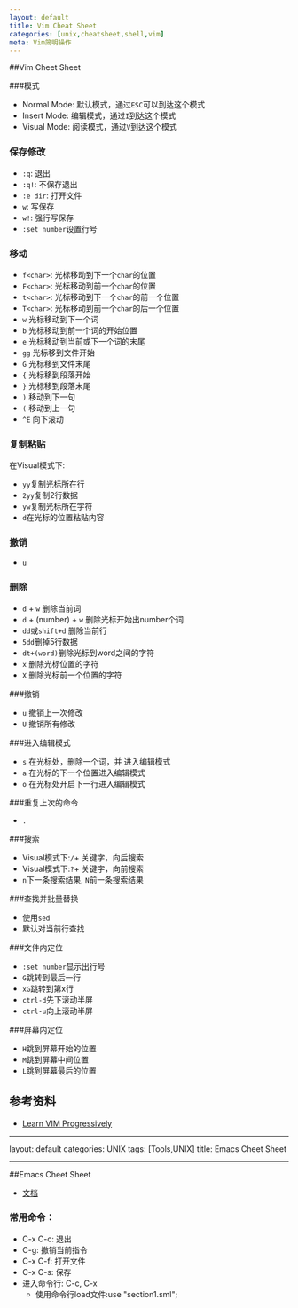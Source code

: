```yaml
---
layout: default
title: Vim Cheat Sheet
categories: [unix,cheatsheet,shell,vim]
meta: Vim简明操作
---
```


 
##Vim Cheet Sheet

###模式

- Normal Mode: 默认模式，通过`ESC`可以到达这个模式
- Insert Mode: 编辑模式，通过`I`到达这个模式
- Visual Mode: 阅读模式，通过`V`到达这个模式

### 保存修改

- `:q`: 退出
- `:q!`: 不保存退出
- `:e dir`: 打开文件
- `w`: 写保存
- `w!`: 强行写保存
- `:set number`设置行号

### 移动

- `f<char>`: 光标移动到下一个`char`的位置
- `F<char>`: 光标移动到前一个`char`的位置
- `t<char>`: 光标移动到下一个`char`的前一个位置
- `T<char>`: 光标移动到前一个`char`的后一个位置
- `w` 光标移动到下一个词
- `b` 光标移动到前一个词的开始位置
- `e` 光标移动到当前或下一个词的末尾
- `gg` 光标移到文件开始
- `G` 光标移到文件末尾
- `{` 光标移到段落开始
- `}` 光标移到段落末尾 
- `)` 移动到下一句
- `(` 移动到上一句
- `^E` 向下滚动

### 复制粘贴

在Visual模式下:

- `yy`复制光标所在行
- `2yy`复制2行数据
- `yw`复制光标所在字符
- `d`在光标的位置粘贴内容

### 撤销

- `u`

### 删除

- `d` + `w` 删除当前词
- `d` + (number) + `w` 删除光标开始出number个词
- `dd`或`shift+d` 删除当前行
- `5dd`删掉5行数据
- `dt+(word)`删除光标到word之间的字符
- `x` 删除光标位置的字符
- `X` 删除光标前一个位置的字符

###撤销 

- `u` 撤销上一次修改
- `U` 撤销所有修改

###进入编辑模式

- `s` 在光标处，删除一个词，并 进入编辑模式
- `a` 在光标的下一个位置进入编辑模式
- `o` 在光标处开启下一行进入编辑模式

###重复上次的命令

- `.`

###搜索

- Visual模式下:`/`+ 关键字，向后搜索
- Visual模式下:`?`+ 关键字，向前搜索
- `n`下一条搜索结果, `N`前一条搜索结果

###查找并批量替换

- 使用`sed`
- 默认对当前行查找

###文件内定位

- `:set number`显示出行号
- `G`跳转到最后一行
- `xG`跳转到第x行
- `ctrl-d`先下滚动半屏
- `ctrl-u`向上滚动半屏

###屏幕内定位

- `H`跳到屏幕开始的位置
- `M`跳到屏幕中间位置
- `L`跳到屏幕最后的位置


## 参考资料

- [Learn VIM Progressively](http://yannesposito.com/Scratch/en/blog/Learn-Vim-Progressively/)


---

layout: default
categories: UNIX
tags: [Tools,UNIX]
title: Emacs Cheet Sheet

---


##Emacs Cheet Sheet

- [文档](http://www.gnu.org/software/emacs/tour/)

### 常用命令：

- C-x C-c: 退出
- C-g: 撤销当前指令
- C-x C-f: 打开文件
- C-x C-s: 保存
- 进入命令行: C-c, C-x
	- 使用命令行load文件:use "section1.sml";
	
	